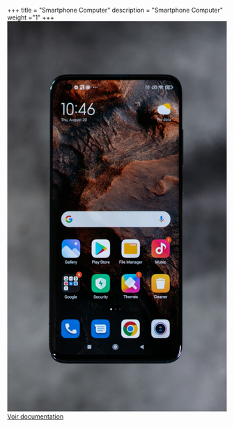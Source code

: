 +++
title = "Smartphone Computer"
description = "Smartphone Computer"
weight ="1"
+++
![smartphone](https://raw.githubusercontent.com/Botangisi/web/main/content/images/smartphone.jpg)[Voir documentation](https://github.com/Botangisi/SmartphoneComputer/blob/main/README.md)

